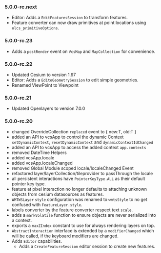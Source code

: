 ###   5.0.0-rc.next
- Editor: Adds a `EditFeaturesSession` to transform features.
- Feature converter can now draw primitives at point locations using `olcs_primitiveOptions`.

###   5.0.0-rc.23
- Adds a `postRender` event on `VcsMap` and `MapCollection` for convenience.

###   5.0.0-rc.22
- Updated Cesium to version 1.97
- Editor: Adds a `EditoGeometrySession` to edit simple geometries.
- Renamed ViewPoint to Viewpoint

###   5.0.0-rc.21
- Updated Openlayers to version 7.0.0

###   5.0.0-rc.20
- changed OverrideCollection `replaced` event to { new:T, old:T }
- added an API to vcsApp to control the dynamic Context `setDynamicContext`, `resetDynamicContext` and `dynamicContextIdChanged`
- added an API to vcsApp to access the added context `app.contexts`
- removed DateTime Helpers
- added vcsApp.locale 
- added vcsApp.localeChanged
- removed Global Module scoped locale/localeChanged Event
- refactored layer/layerCollection/tileprovider to passThrough the locale
- all persistent interactions have `PointerKeyType.ALL` as their default pointer key type.
- feature at pixel interaction no longer defaults to attaching unknown objects from cesium datasources as features.
- `WMTWSLayer` `style` configuration was renamed to `wmtsStyle` to no get confused with `FeatureLayer.style`.
- labels converter by the feature converter respect text `scale`.
- adds a `markVolatile` function to ensure objects are never serialized into a context.
- exports a `maxZIndex` constant to use for always rendering layers on top.
- `AbstractInteraction` interface is extended by a `modifierChanged` which will be called,
if the keyboard modifiers are changed.
- Adds `Editor` capabilities.
  - Adds a `CreateFeatureSession` editor session to create new features.
